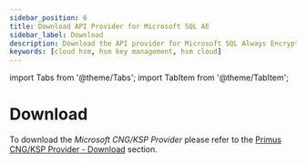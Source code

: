 ```yaml
---
sidebar_position: 6
title: Download API Provider for Microsoft SQL AE
sidebar_label: Download
description: Download the API provider for Microsoft SQL Always Encrypted with Securosys Hardware Security Modules (HSMs)
keywords: [cloud hsm, hsm key management, hsm cloud]
---
```


import Tabs from '@theme/Tabs';
import TabItem from '@theme/TabItem';

# Download 

To download the _Microsoft CNG/KSP Provider_ please refer to the [Primus CNG/KSP Provider - Download](/mscng/downloads) section. 